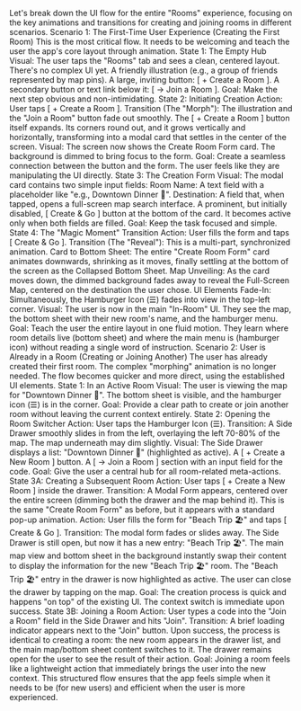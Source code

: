 Let's break down the UI flow for the entire "Rooms" experience, focusing on the key animations and transitions for creating and joining rooms in different scenarios.
Scenario 1: The First-Time User Experience (Creating the First Room)
This is the most critical flow. It needs to be welcoming and teach the user the app's core layout through animation.
State 1: The Empty Hub
Visual: The user taps the "Rooms" tab and sees a clean, centered layout. There's no complex UI yet.
A friendly illustration (e.g., a group of friends represented by map pins).
A large, inviting button: [ + Create a Room ].
A secondary button or text link below it: [ → Join a Room ].
Goal: Make the next step obvious and non-intimidating.
State 2: Initiating Creation
Action: User taps [ + Create a Room ].
Transition (The "Morph"):
The illustration and the "Join a Room" button fade out smoothly.
The [ + Create a Room ] button itself expands. Its corners round out, and it grows vertically and horizontally, transforming into a modal card that settles in the center of the screen.
Visual: The screen now shows the Create Room Form card. The background is dimmed to bring focus to the form.
Goal: Create a seamless connection between the button and the form. The user feels like they are manipulating the UI directly.
State 3: The Creation Form
Visual: The modal card contains two simple input fields:
Room Name: A text field with a placeholder like "e.g., Downtown Dinner 🍕".
Destination: A field that, when tapped, opens a full-screen map search interface.
A prominent, but initially disabled, [ Create & Go ] button at the bottom of the card. It becomes active only when both fields are filled.
Goal: Keep the task focused and simple.
State 4: The "Magic Moment" Transition
Action: User fills the form and taps [ Create & Go ].
Transition (The "Reveal"): This is a multi-part, synchronized animation.
Card to Bottom Sheet: The entire "Create Room Form" card animates downwards, shrinking as it moves, finally settling at the bottom of the screen as the Collapsed Bottom Sheet.
Map Unveiling: As the card moves down, the dimmed background fades away to reveal the Full-Screen Map, centered on the destination the user chose.
UI Elements Fade-In: Simultaneously, the Hamburger Icon (☰) fades into view in the top-left corner.
Visual: The user is now in the main "In-Room" UI. They see the map, the bottom sheet with their new room's name, and the hamburger menu.
Goal: Teach the user the entire layout in one fluid motion. They learn where room details live (bottom sheet) and where the main menu is (hamburger icon) without reading a single word of instruction.
Scenario 2: User is Already in a Room (Creating or Joining Another)
The user has already created their first room. The complex "morphing" animation is no longer needed. The flow becomes quicker and more direct, using the established UI elements.
State 1: In an Active Room
Visual: The user is viewing the map for "Downtown Dinner 🍕". The bottom sheet is visible, and the hamburger icon (☰) is in the corner.
Goal: Provide a clear path to create or join another room without leaving the current context entirely.
State 2: Opening the Room Switcher
Action: User taps the Hamburger Icon (☰).
Transition: A Side Drawer smoothly slides in from the left, overlaying the left 70-80% of the map. The map underneath may dim slightly.
Visual: The Side Drawer displays a list:
"Downtown Dinner 🍕" (highlighted as active).
A [ + Create a New Room ] button.
A [ → Join a Room ] section with an input field for the code.
Goal: Give the user a central hub for all room-related meta-actions.
State 3A: Creating a Subsequent Room
Action: User taps [ + Create a New Room ] inside the drawer.
Transition: A Modal Form appears, centered over the entire screen (dimming both the drawer and the map behind it). This is the same "Create Room Form" as before, but it appears with a standard pop-up animation.
Action: User fills the form for "Beach Trip 🏖️" and taps [ Create & Go ].
Transition:
The modal form fades or slides away.
The Side Drawer is still open, but now it has a new entry: "Beach Trip 🏖️".
The main map view and bottom sheet in the background instantly swap their content to display the information for the new "Beach Trip 🏖️" room.
The "Beach Trip 🏖️" entry in the drawer is now highlighted as active. The user can close the drawer by tapping on the map.
Goal: The creation process is quick and happens "on top" of the existing UI. The context switch is immediate upon success.
State 3B: Joining a Room
Action: User types a code into the "Join a Room" field in the Side Drawer and hits "Join".
Transition:
A brief loading indicator appears next to the "Join" button.
Upon success, the process is identical to creating a room: the new room appears in the drawer list, and the main map/bottom sheet content switches to it. The drawer remains open for the user to see the result of their action.
Goal: Joining a room feels like a lightweight action that immediately brings the user into the new context.
This structured flow ensures that the app feels simple when it needs to be (for new users) and efficient when the user is more experienced.